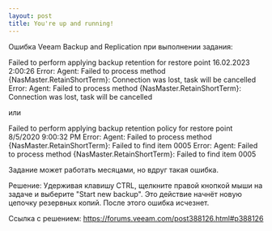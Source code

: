 ```yaml
---
layout: post
title: You're up and running!
---
```


Ошибка Veeam Backup and Replication при выполнении задания:

Failed to perform applying backup retention for restore point 16.02.2023 2:00:26 Error: Agent: Failed to process method {NasMaster.RetainShortTerm}: Connection was lost, task will be cancelled
Error: Agent: Failed to process method {NasMaster.RetainShortTerm}: Connection was lost, task will be cancelled

или

Failed to perform applying backup retention policy for restore point 8/5/2020 9:00:32 PM Error: Agent: Failed to process method {NasMaster.RetainShortTerm}: Failed to find item 0005
Error: Agent: Failed to process method {NasMaster.RetainShortTerm}: Failed to find item 0005

Задание может работать месяцами, но вдруг такая ошибка.

Решение:
Удерживая клавишу CTRL, щелкните правой кнопкой мыши на задаче и выберите "Start new backup". Это действие начнёт новую цепочку резервных копий. После этого ошибка исчезнет.

Ссылка с решением: https://forums.veeam.com/post388126.html#p388126

